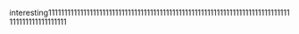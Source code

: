 interesting1111111111111111111111111111111111111111111111111111111111111111111111111111111111111111111111
